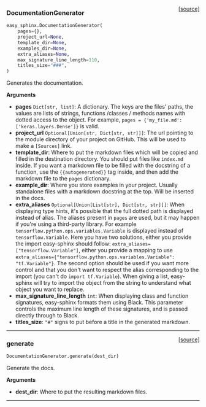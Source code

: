 <span style="float:right;">[[source]](https://github.com/JustinGoheenAI/easy-sphinx/blob/main/easy_sphinx/autogen.py#L13)</span>

### DocumentationGenerator


```python
easy_sphinx.DocumentationGenerator(
    pages={},
    project_url=None,
    template_dir=None,
    examples_dir=None,
    extra_aliases=None,
    max_signature_line_length=110,
    titles_size="###",
)
```


Generates the documentation.

__Arguments__

- __pages__ `Dict[str, list]`: A dictionary. The keys are the files' paths, the values
    are lists of strings, functions /classes / methods names
    with dotted access to the object. For example,
    `pages = {'my_file.md': ['keras.layers.Dense']}` is valid.
- __project_url__ `Optional[Union[str, Dict[str, str]]]`: The url pointing to the module directory of your project on
    GitHub. This will be used to make a `[Sources]` link.
- __template_dir__: Where to put the markdown files which will be copied and
    filled in the destination directory. You should put files like
    `index.md` inside. If you want a markdown file to be filled with
    the docstring of a function, use the `{{autogenerated}}` tag inside,
    and then add the markdown file to the `pages` dictionary.
- __example_dir__: Where you store examples in your project. Usually standalone
    files with a markdown docstring at the top. Will be inserted in the docs.
- __extra_aliases__ `Optional[Union[List[str], Dict[str, str]]]`: When displaying type hints, it's possible that the full
    dotted path is displayed instead of alias. The aliases present in
    `pages` are used, but it may happen if you're using a third-party library.
    For example `tensorflow.python.ops.variables.Variable` is displayed instead
    of `tensorflow.Variable`. Here you have two solutions, either you provide
    the import easy-sphinx should follow:
    `extra_aliases=["tensorflow.Variable"]`, either you provide a mapping to use
    `extra_aliases={"tensorflow.python.ops.variables.Variable": "tf.Variable"}`.
    The second option should be used if you want more control and that you
    don't want to respect the alias corresponding to the import (you can't do
    `import tf.Variable`). When giving a list, easy-sphinx will try to import
    the object from the string to understand what object you want to replace.
- __max_signature_line_length__ `int`: When displaying class and function signatures,
    easy-sphinx formats them using Black. This parameter controls the
    maximum line length of these signatures, and is passed directly through
    to Black.
- __titles_size__: `"#"` signs to put before a title in the generated markdown.


----

<span style="float:right;">[[source]](https://github.com/JustinGoheenAI/easy-sphinx/blob/main/easy_sphinx/autogen.py#L66)</span>

### generate


```python
DocumentationGenerator.generate(dest_dir)
```


Generate the docs.

__Arguments__

- __dest_dir__: Where to put the resulting markdown files.


----

